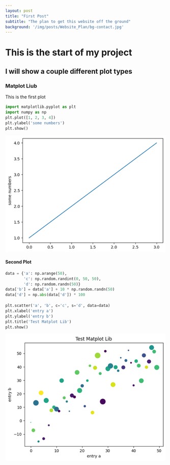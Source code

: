 ```yaml
---
layout: post
title: "First Post"
subtitle: "The plan to get this website off the ground"
background: '/img/posts/Website_Plan/bg-contact.jpg'
---
```





# This is the start of my project

## I will show a couple different plot types

### Matplot Liub




This is the first plot


```python
import matplotlib.pyplot as plt
import numpy as np
plt.plot([1, 2, 3, 4])
plt.ylabel('some numbers')
plt.show()

```


    
![png](/img/posts/first_plots/test_5_0.png)
    


#### Second Plot


```python
data = {'a': np.arange(50),
        'c': np.random.randint(0, 50, 50),
        'd': np.random.randn(50)}
data['b'] = data['a'] + 10 * np.random.randn(50)
data['d'] = np.abs(data['d']) * 100

plt.scatter('a', 'b', c='c', s='d', data=data)
plt.xlabel('entry a')
plt.ylabel('entry b')
plt.title('Test Matplot Lib')
plt.show()

```


    
![png](/img/posts/first_plots/test_7_0.png)
    



```python

```
